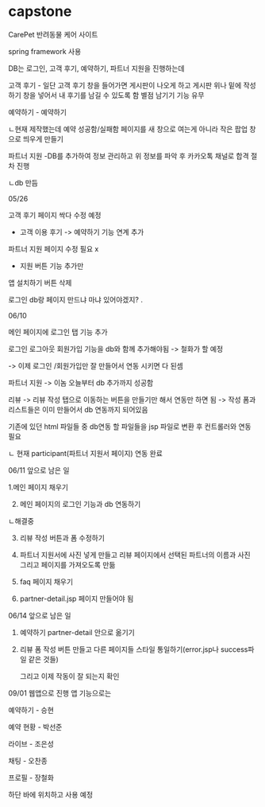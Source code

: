 # capstone

CarePet 반려동물 케어 사이트

spring framework 사용

 
  
 


DB는 로그인, 고객 후기, 예약하기, 파트너 지원을 진행하는데

고객 후기 - 일단 고객 후기 창을 들어가면 게시판이 나오게 하고 게시판 위나 밑에 작성하기 창을 넣어서 내 후기를 남길 수 있도록 함
별점 남기기 기능 유무

예약하기 - 예약하기

ㄴ현재 제작했는데 예약 성공함/실패함 페이지를 새 창으로 여는게 아니라 작은 팝업 창으로 띄우게 만들기

파트너 지원 -DB를 추가하여 정보 관리하고 위 정보를 파악 후 카카오톡 채널로 합격 절차 진행

ㄴdb 만듬
 
 


 
05/26

고객 후기 페이지 싹다 수정 예정


- 고객 이용 후기 -> 예약하기 기능 연계 추가


파트너 지원 페이지 수정 필요 x

- 지원 버튼 기능 추가만

앱 설치하기 버튼 삭제

로그인 db랑 페이지 만드냐 마냐 있어야겠지? 
.

 
06/10

메인 페이지에 로그인 탭 기능 추가

로그인 로그아웃 회원가입 기능을 db와 함께 추가해야됨 -> 철화가 할 예정

-> 이제 로그인 /회원가입만 잘 만들어서 연동 시키면 다 된셈

파트너 지원 -> 이놈 오늘부터 db 추가까지 성공함

리뷰 -> 리뷰 작성 탭으로 이동하는 버튼을 만들기만 해서 연동만 하면 됨 -> 작성 폼과 리스트들은 이미 만들어서 db 연동까지 되어있음


기존에 있던 html 파일들 중 db연동 할 파일들을 jsp 파일로 변환 후 컨트롤러와 연동 필요

ㄴ 현재 participant(파트너 지원서 페이지) 연동 완료

 

 
06/11
앞으로 남은 일

1.메인 페이지 채우기

2. 메인 페이지의 로그인 기능과 db 연동하기

ㄴ해결중

3. 리뷰 작성 버튼과 폼 수정하기

4. 파트너 지원서에 사진 넣게 만들고 리뷰 페이지에서 선택된 파트너의 이름과 사진 그리고 페이지를 가져오도록 만듦

5. faq 페이지 채우기

6. partner-detail.jsp 페이지 만들어야 됨


 
 
06/14
앞으로 남은 일

1. 예약하기 partner-detail 안으로 옮기기

2. 리뷰 폼 작성 버튼 만들고 다른 페이지들 스타일 통일하기(error.jsp나 success파일 같은 것들)

   그리고 이제 작동이 잘 되는지 확인


 
09/01
웹앱으로 진행
앱 기능으로는 

예약하기 - 승현

예약 현황 - 박선준

라이브 - 조은성

채팅 - 오찬종

프로필 - 장철화

하단 바에 위치하고 사용 예정




